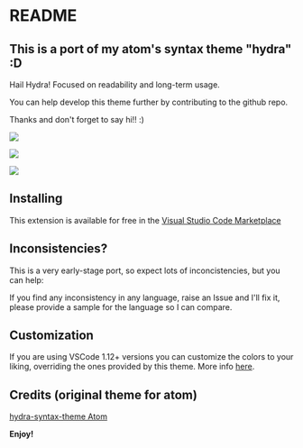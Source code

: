 # README

## This is a port of my atom's syntax theme "hydra" :D

Hail Hydra! Focused on readability and long-term usage.

You can help develop this theme further by contributing to the github repo.

Thanks and don't forget to say hi!! :)

![](https://raw.githubusercontent.com/juanmnl/vs-hydra/master/screenshots/preview.png)

![](https://raw.githubusercontent.com/juanmnl/vs-hydra/master/screenshots/css.png)

![](https://raw.githubusercontent.com/juanmnl/vs-hydra/master/screenshots/json.png)

## Installing

This extension is available for free in the
[Visual Studio Code Marketplace](https://marketplace.visualstudio.com/items/juanmnl.vscode-theme-hydra)

## Inconsistencies?

This is a very early-stage port, so expect lots of inconcistencies, but you can
help:

If you find any inconsistency in any language, raise an Issue and I'll fix it,
please provide a sample for the language so I can compare.

## Customization

If you are using VSCode 1.12+ versions you can customize the colors to your
liking, overriding the ones provided by this theme. More info
[here](https://code.visualstudio.com/docs/getstarted/theme-color-reference).

## Credits (original theme for atom)

[hydra-syntax-theme Atom](https://atom.io/themes/hydra-syntax-theme)

**Enjoy!**
